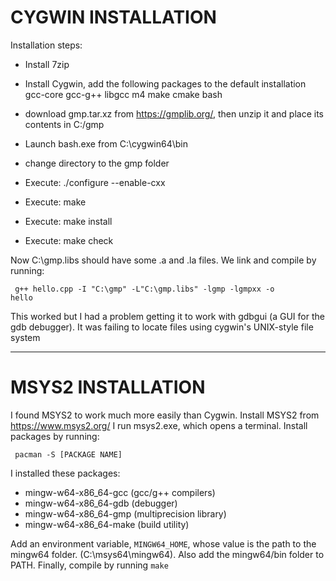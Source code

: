 # CYGWIN INSTALLATION

Installation steps:

- Install 7zip
- Install Cygwin, add the following packages to the default installation
    gcc-core
    gcc-g++
    libgcc
    m4
    make
    cmake
    bash

- download gmp.tar.xz from https://gmplib.org/, then unzip it and place its contents in C:/gmp
- Launch bash.exe from C:\cygwin64\bin
- change directory to the gmp folder
- Execute: ./configure --enable-cxx
- Execute: make
- Execute: make install
- Execute: make check

Now C:\gmp\.libs should have some .a and .la files. We link and compile by running:

<code> g++ hello.cpp -I "C:\gmp" -L"C:\gmp\.libs" -lgmp -lgmpxx -o hello </code>

This worked but I had a problem getting it to work with gdbgui (a GUI for the gdb debugger). 
It was failing to locate files using cygwin's UNIX-style file system

--------------------

# MSYS2 INSTALLATION


I found MSYS2 to work much more easily than Cygwin. Install MSYS2 from https://www.msys2.org/
I run msys2.exe, which opens a terminal. Install packages by running:

<code> pacman -S [PACKAGE NAME] </code>

I installed these packages:
 - mingw-w64-x86_64-gcc  (gcc/g++ compilers)
 - mingw-w64-x86_64-gdb  (debugger)
 - mingw-w64-x86_64-gmp  (multiprecision library)
 - mingw-w64-x86_64-make (build utility)

Add an environment variable, <code>MINGW64_HOME</code>, whose value is the path to the mingw64 folder. (C:\msys64\mingw64). Also add the mingw64/bin folder to PATH. Finally, compile by running <code>make</code>
